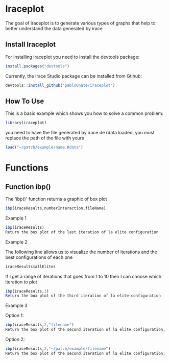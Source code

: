 
# Iraceplot

<!-- badges: start -->
<!-- badges: end -->

The goal of iraceplot is to generate various types of graphs that help to
better understand the data generated by irace

## Install Iraceplot

For installing iraceplot you need to install the devtools package:

``` r
install.packages("devtools")
```
Currently, the Irace Studio package can be installed from Gtihub:

``` r
devtools::install_github("pabloOnate/iraceplot")
```

## How To Use

This is a basic example which shows you how to solve a common problem:

``` r
library(iraceplot)
```

you need to have the file generated by irace de rdata loaded, you must replace the path of the file with yours

``` r
load("~/patch/example/name.Rdata")
```

# Functions

## Function ibp()

The 'ibp()' function returns a graphic of box plot

``` r
ibp(iraceResults,numberInteraction,fileName)
```

Example 1

``` r
ibp(iraceResults)
Return the box plot of the last iteration of la elite configuration
```

Example 2

The following line allows us to visualize the number of iterations and the best configurations of each one
``` r
iraceResults$allElites
```

If I get a range of iterations that goes from 1 to 10 then I can choose which iteration to plot

``` r
ibp(iraceResults,3)
Return the box plot of the third iteration of la elite configuration

```

Example 3

Option 1:

``` r
ibp(iraceResults,2,"filename")
Return the box plot of the second iteration of la elite configuration, but it is saved directly to pdf file in current directory
```

Option 2:

``` r
ibp(iraceResults,2,"~/patch/example/filename")
Return the box plot of the second iteration of la elite configuration, but it is saved directly to a pdf file
```
